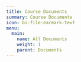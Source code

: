```yaml
---
title: Course Documents
summary: Course Documents
icon: bi-file-earmark-text
menu:
  main:
    name: All Documents
    weight: 1
    parent: Documents
---
```


